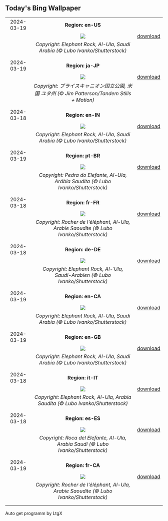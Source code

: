 ## Today's Bing Wallpaper
|      |      |      |
| :----: | :----: | :----: |
|2024-03-19|**Region: en-US**||
||![](https://www.bing.com/th?id=OHR.ElephantRock_EN-US2340789308_UHD.jpg&pid=hp&w=1152&h=648&rs=1&c=4)| [download](https://www.bing.com/th?id=OHR.ElephantRock_EN-US2340789308_UHD.jpg)|
||*Copyright: Elephant Rock, Al-Ula, Saudi Arabia (© Lubo Ivanko/Shutterstock)*
||
|||
|2024-03-19|**Region: ja-JP**||
||![](https://www.bing.com/th?id=OHR.BryceSnow_JA-JP4938121574_UHD.jpg&pid=hp&w=1152&h=648&rs=1&c=4)| [download](https://www.bing.com/th?id=OHR.BryceSnow_JA-JP4938121574_UHD.jpg)|
||*Copyright: ブライスキャニオン国立公園, 米国 ユタ州 (© Jim Patterson/Tandem Stills + Motion)*
||
|||
|2024-03-18|**Region: en-IN**||
||![](https://www.bing.com/th?id=OHR.ElephantRock_EN-IN2152093542_UHD.jpg&pid=hp&w=1152&h=648&rs=1&c=4)| [download](https://www.bing.com/th?id=OHR.ElephantRock_EN-IN2152093542_UHD.jpg)|
||*Copyright: Elephant Rock, Al-Ula, Saudi Arabia (© Lubo Ivanko/Shutterstock)*
||
|||
|2024-03-19|**Region: pt-BR**||
||![](https://www.bing.com/th?id=OHR.ElephantRock_PT-BR3465039308_UHD.jpg&pid=hp&w=1152&h=648&rs=1&c=4)| [download](https://www.bing.com/th?id=OHR.ElephantRock_PT-BR3465039308_UHD.jpg)|
||*Copyright: Pedra do Elefante, Al-Ula, Arábia Saudita (© Lubo Ivanko/Shutterstock)*
||
|||
|2024-03-18|**Region: fr-FR**||
||![](https://www.bing.com/th?id=OHR.ElephantRock_FR-FR3098144712_UHD.jpg&pid=hp&w=1152&h=648&rs=1&c=4)| [download](https://www.bing.com/th?id=OHR.ElephantRock_FR-FR3098144712_UHD.jpg)|
||*Copyright: Rocher de l'éléphant, Al-Ula, Arabie Saoudite (© Lubo Ivanko/Shutterstock)*
||
|||
|2024-03-18|**Region: de-DE**||
||![](https://www.bing.com/th?id=OHR.ElephantRock_DE-DE1966506205_UHD.jpg&pid=hp&w=1152&h=648&rs=1&c=4)| [download](https://www.bing.com/th?id=OHR.ElephantRock_DE-DE1966506205_UHD.jpg)|
||*Copyright: Elephant Rock, Al-ʿUla, Saudi-Arabien (© Lubo Ivanko/Shutterstock)*
||
|||
|2024-03-19|**Region: en-CA**||
||![](https://www.bing.com/th?id=OHR.ElephantRock_EN-CA1969254350_UHD.jpg&pid=hp&w=1152&h=648&rs=1&c=4)| [download](https://www.bing.com/th?id=OHR.ElephantRock_EN-CA1969254350_UHD.jpg)|
||*Copyright: Elephant Rock, Al-Ula, Saudi Arabia (© Lubo Ivanko/Shutterstock)*
||
|||
|2024-03-19|**Region: en-GB**||
||![](https://www.bing.com/th?id=OHR.ElephantRock_EN-GB2587880881_UHD.jpg&pid=hp&w=1152&h=648&rs=1&c=4)| [download](https://www.bing.com/th?id=OHR.ElephantRock_EN-GB2587880881_UHD.jpg)|
||*Copyright: Elephant Rock, Al-Ula, Saudi Arabia (© Lubo Ivanko/Shutterstock)*
||
|||
|2024-03-18|**Region: it-IT**||
||![](https://www.bing.com/th?id=OHR.ElephantRock_IT-IT7160275980_UHD.jpg&pid=hp&w=1152&h=648&rs=1&c=4)| [download](https://www.bing.com/th?id=OHR.ElephantRock_IT-IT7160275980_UHD.jpg)|
||*Copyright: Elephant Rock, Al-Ula, Arabia Saudita (© Lubo Ivanko/Shutterstock)*
||
|||
|2024-03-18|**Region: es-ES**||
||![](https://www.bing.com/th?id=OHR.ElephantRock_ES-ES8654521374_UHD.jpg&pid=hp&w=1152&h=648&rs=1&c=4)| [download](https://www.bing.com/th?id=OHR.ElephantRock_ES-ES8654521374_UHD.jpg)|
||*Copyright: Roca del Elefante, Al-Ula, Arabia Saudí (© Lubo Ivanko/Shutterstock)*
||
|||
|2024-03-19|**Region: fr-CA**||
||![](https://www.bing.com/th?id=OHR.ElephantRock_FR-CA9111346663_UHD.jpg&pid=hp&w=1152&h=648&rs=1&c=4)| [download](https://www.bing.com/th?id=OHR.ElephantRock_FR-CA9111346663_UHD.jpg)|
||*Copyright: Rocher de l'éléphant, Al-Ula, Arabie Saoudite (© Lubo Ivanko/Shutterstock)*
||
|||

Auto get programm by LtgX
